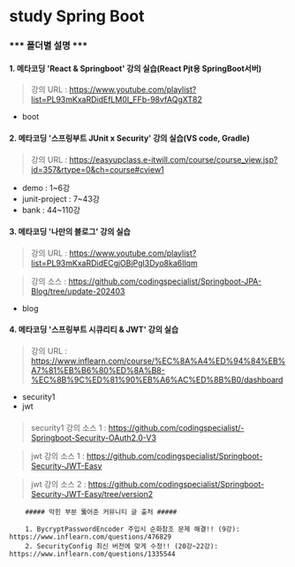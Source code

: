 # study Spring Boot
###
### *** 폴더별 설명 ***
####
#### 1. 메타코딩 'React & Springboot' 강의 실습(React Pjt용 SpringBoot서버)
> 강의 URL : https://www.youtube.com/playlist?list=PL93mKxaRDidEfLM0I_FFb-98vfAQgXT82
+ boot
####
#### 2. 메타코딩 '스프링부트 JUnit x Security' 강의 실습(VS code, Gradle)
> 강의 URL :  https://easyupclass.e-itwill.com/course/course_view.jsp?id=357&rtype=0&ch=course#cview1
+ demo : 1~6강 
+ junit-project : 7~43강 
+ bank : 44~110강 
####
#### 3. 메타코딩 '나만의 블로그' 강의 실습 
> 강의 URL : https://www.youtube.com/playlist?list=PL93mKxaRDidECgjOBjPgI3Dyo8ka6Ilqm

> 강의 소스 : https://github.com/codingspecialist/Springboot-JPA-Blog/tree/update-202403
+ blog
####
#### 4. 메타코딩 '스프링부트 시큐리티 & JWT' 강의 실습
> 강의 URL : https://www.inflearn.com/course/%EC%8A%A4%ED%94%84%EB%A7%81%EB%B6%80%ED%8A%B8-%EC%8B%9C%ED%81%90%EB%A6%AC%ED%8B%B0/dashboard
+ security1
+ jwt
####

> security1 강의 소스 1 : https://github.com/codingspecialist/-Springboot-Security-OAuth2.0-V3

> jwt 강의 소스 1 : https://github.com/codingspecialist/Springboot-Security-JWT-Easy

> jwt 강의 소스 2 : https://github.com/codingspecialist/Springboot-Security-JWT-Easy/tree/version2

        ##### 막힌 부분 뚫어준 커뮤니티 글 출처 #####

        1. BycryptPasswordEncoder 주입시 순화참조 문제 해결!! (9강): https://www.inflearn.com/questions/476829
        2. SecurityConfig 최신 버전에 맞게 수정!! (20강~22강): https://www.inflearn.com/questions/1335544

